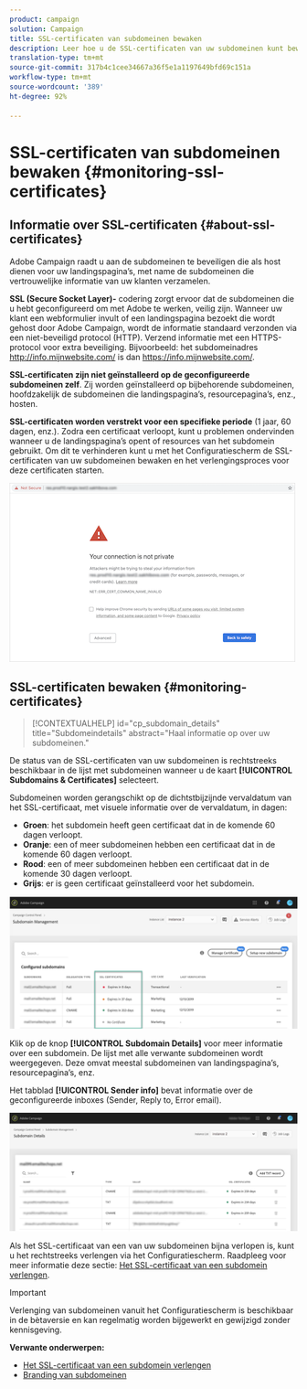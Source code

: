 ```yaml
---
product: campaign
solution: Campaign
title: SSL-certificaten van subdomeinen bewaken
description: Leer hoe u de SSL-certificaten van uw subdomeinen kunt bewaken
translation-type: tm+mt
source-git-commit: 317b4c1cee34667a36f5e1a1197649bfd69c151a
workflow-type: tm+mt
source-wordcount: '389'
ht-degree: 92%

---
```



# SSL-certificaten van subdomeinen bewaken {#monitoring-ssl-certificates}

## Informatie over SSL-certificaten {#about-ssl-certificates}

Adobe Campaign raadt u aan de subdomeinen te beveiligen die als host dienen voor uw landingspagina’s, met name de subdomeinen die vertrouwelijke informatie van uw klanten verzamelen.

**SSL (Secure Socket Layer)-** codering zorgt ervoor dat de subdomeinen die u hebt geconfigureerd om met Adobe te werken, veilig zijn. Wanneer uw klant een webformulier invult of een landingspagina bezoekt die wordt gehost door Adobe Campaign, wordt de informatie standaard verzonden via een niet-beveiligd protocol (HTTP). Verzend informatie met een HTTPS-protocol voor extra beveiliging. Bijvoorbeeld: het subdomeinadres http://info.mijnwebsite.com/ is dan https://info.mijnwebsite.com/.

**SSL-certificaten zijn niet geïnstalleerd op de geconfigureerde subdomeinen zelf**. Zij worden geïnstalleerd op bijbehorende subdomeinen, hoofdzakelijk de subdomeinen die landingspagina’s, resourcepagina’s, enz., hosten.

**SSL-certificaten worden verstrekt voor een specifieke periode** (1 jaar, 60 dagen, enz.). Zodra een certificaat verloopt, kunt u problemen ondervinden wanneer u de landingspagina’s opent of resources van het subdomein gebruikt. Om dit te verhinderen kunt u met het Configuratiescherm de SSL-certificaten van uw subdomeinen bewaken en het verlengingsproces voor deze certificaten starten.

![](assets/no_certificate.png)

## SSL-certificaten bewaken {#monitoring-certificates}

>[!CONTEXTUALHELP]
>id="cp_subdomain_details"
>title="Subdomeindetails"
>abstract="Haal informatie op over uw subdomeinen."

De status van de SSL-certificaten van uw subdomeinen is rechtstreeks beschikbaar in de lijst met subdomeinen wanneer u de kaart **[!UICONTROL Subdomains & Certificates]** selecteert.

Subdomeinen worden gerangschikt op de dichtstbijzijnde vervaldatum van het SSL-certificaat, met visuele informatie over de vervaldatum, in dagen:

* **Groen**: het subdomein heeft geen certificaat dat in de komende 60 dagen verloopt.
* **Oranje**: een of meer subdomeinen hebben een certificaat dat in de komende 60 dagen verloopt.
* **Rood**: een of meer subdomeinen hebben een certificaat dat in de komende 30 dagen verloopt.
* **Grijs**: er is geen certificaat geïnstalleerd voor het subdomein.

![](assets/subdomains_list.png)

Klik op de knop **[!UICONTROL Subdomain Details]** voor meer informatie over een subdomein.
De lijst met alle verwante subdomeinen wordt weergegeven. Deze omvat meestal subdomeinen van landingspagina’s, resourcepagina’s, enz.

Het tabblad **[!UICONTROL Sender info]** bevat informatie over de geconfigureerde inboxes (Sender, Reply to, Error email).

![](assets/subdomain_details.png)

Als het SSL-certificaat van een van uw subdomeinen bijna verlopen is, kunt u het rechtstreeks verlengen via het Configuratiescherm. Raadpleeg voor meer informatie deze sectie: [Het SSL-certificaat van een subdomein verlengen](../../subdomains-certificates/using/renewing-subdomain-certificate.md).

>[!IMPORTANT]
>
>Verlenging van subdomeinen vanuit het Configuratiescherm is beschikbaar in de bètaversie en kan regelmatig worden bijgewerkt en gewijzigd zonder kennisgeving.

**Verwante onderwerpen:**

* [Het SSL-certificaat van een subdomein verlengen](../../subdomains-certificates/using/renewing-subdomain-certificate.md)
* [Branding van subdomeinen](../../subdomains-certificates/using/subdomains-branding.md)

